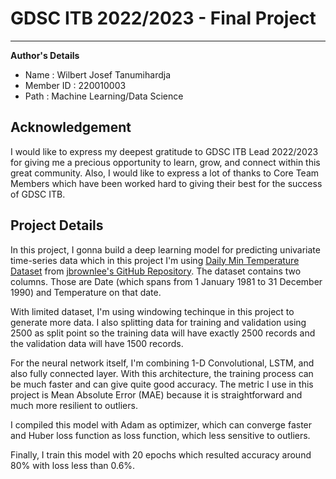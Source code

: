 # GDSC ITB 2022/2023 - Final Project
---
**Author's Details**

*   Name : Wilbert Josef Tanumihardja
*   Member ID : 220010003
*   Path : Machine Learning/Data Science

## Acknowledgement
I would like to express my deepest gratitude to GDSC ITB Lead 2022/2023 for giving me a precious opportunity to learn, grow, and connect within this great community. Also, I would like to express a lot of thanks to Core Team Members which have been worked hard to giving their best for the success of GDSC ITB.

## Project Details
In this project, I gonna build a deep learning model for predicting univariate time-series data which in this project I'm using [Daily Min Temperature Dataset](https://raw.githubusercontent.com/jbrownlee/Datasets/master/daily-min-temperatures.csv) from [jbrownlee's GitHub Repository](https://github.com/jbrownlee/Datasets). The dataset contains two columns. Those are Date (which spans from 1 January 1981 to 31 December 1990) and Temperature on that date.

With limited dataset, I'm using windowing techinque in this project to generate more data. I also splitting data for training and validation using 2500 as split point so the training data will have exactly 2500 records and the validation data will have 1500 records.

For the neural network itself, I'm combining 1-D Convolutional, LSTM, and also fully connected layer. With this architecture, the training process can be much faster and can give quite good accuracy. The metric I use in this project is Mean Absolute Error (MAE) because it is straightforward and much more resilient to outliers.

I compiled this model with Adam as optimizer, which can converge faster and Huber loss function as loss function, which less sensitive to outliers.

Finally, I train this model with 20 epochs which resulted accuracy around 80% with loss less than 0.6%.
